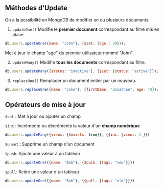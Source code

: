 ## Méthodes d'Update

On a la possibilité en MongoDB de modifier un ou plusieurs documents.

1. `updateOne()`
Modifie le **premier document** correspondant au filtre mis en place

```js
db.users.updateOne({name: "John"}, {$set: {age : 30}});
```
Met à jour le champ "age" du premier utilisateur nommé "John".

2. `updateMany()`
Modifie **tous les documents** correspondant au filtre.

```js
db.users.updateMany({status: "inactive"}, {$set: {status: "active"}});
```

3. `replaceOne()`
Remplacer un document entier par un nouveau.

```js
db.users.replaceOne({name: "John"}, {firstName: "Jonathan", age: 40});
```

## Opérateurs de mise à jour

`$set` : Met à jour ou ajouter un champ

`$inc` : Incrémente ou décrémente la valeur d'un **champ numérique**

```js
db.users.updateMany({views: {$exists: true}}, {$inc: {views: 1 }})
```

`$unset` : Supprime un champ d'un document

`$push`: Ajoute une valeur à un tableau

```js
db.users.updateOne({{name: "Bob"}, {$push: {tags: "new"}}})
```

`$pull`: Retire une valeur d'un tableau

```js
db.users.updateOne({{name: "Bob"}, {$pull: {tags: "old"}}})
```
